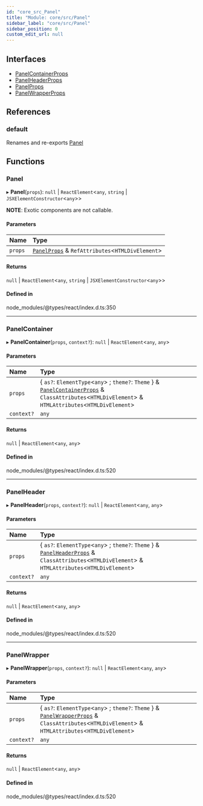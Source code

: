 ```yaml
---
id: "core_src_Panel"
title: "Module: core/src/Panel"
sidebar_label: "core/src/Panel"
sidebar_position: 0
custom_edit_url: null
---
```


## Interfaces

- [PanelContainerProps](../interfaces/core_src_Panel.PanelContainerProps.md)
- [PanelHeaderProps](../interfaces/core_src_Panel.PanelHeaderProps.md)
- [PanelProps](../interfaces/core_src_Panel.PanelProps.md)
- [PanelWrapperProps](../interfaces/core_src_Panel.PanelWrapperProps.md)

## References

### default

Renames and re-exports [Panel](core_src_Panel.md#panel)

## Functions

### Panel

▸ **Panel**(`props`): ``null`` \| `ReactElement`<`any`, `string` \| `JSXElementConstructor`<`any`\>\>

**NOTE**: Exotic components are not callable.

#### Parameters

| Name | Type |
| :------ | :------ |
| `props` | [`PanelProps`](../interfaces/core_src_Panel.PanelProps.md) & `RefAttributes`<`HTMLDivElement`\> |

#### Returns

``null`` \| `ReactElement`<`any`, `string` \| `JSXElementConstructor`<`any`\>\>

#### Defined in

node_modules/@types/react/index.d.ts:350

___

### PanelContainer

▸ **PanelContainer**(`props`, `context?`): ``null`` \| `ReactElement`<`any`, `any`\>

#### Parameters

| Name | Type |
| :------ | :------ |
| `props` | { `as?`: `ElementType`<`any`\> ; `theme?`: `Theme`  } & [`PanelContainerProps`](../interfaces/core_src_Panel.PanelContainerProps.md) & `ClassAttributes`<`HTMLDivElement`\> & `HTMLAttributes`<`HTMLDivElement`\> |
| `context?` | `any` |

#### Returns

``null`` \| `ReactElement`<`any`, `any`\>

#### Defined in

node_modules/@types/react/index.d.ts:520

___

### PanelHeader

▸ **PanelHeader**(`props`, `context?`): ``null`` \| `ReactElement`<`any`, `any`\>

#### Parameters

| Name | Type |
| :------ | :------ |
| `props` | { `as?`: `ElementType`<`any`\> ; `theme?`: `Theme`  } & [`PanelHeaderProps`](../interfaces/core_src_Panel.PanelHeaderProps.md) & `ClassAttributes`<`HTMLDivElement`\> & `HTMLAttributes`<`HTMLDivElement`\> |
| `context?` | `any` |

#### Returns

``null`` \| `ReactElement`<`any`, `any`\>

#### Defined in

node_modules/@types/react/index.d.ts:520

___

### PanelWrapper

▸ **PanelWrapper**(`props`, `context?`): ``null`` \| `ReactElement`<`any`, `any`\>

#### Parameters

| Name | Type |
| :------ | :------ |
| `props` | { `as?`: `ElementType`<`any`\> ; `theme?`: `Theme`  } & [`PanelWrapperProps`](../interfaces/core_src_Panel.PanelWrapperProps.md) & `ClassAttributes`<`HTMLDivElement`\> & `HTMLAttributes`<`HTMLDivElement`\> |
| `context?` | `any` |

#### Returns

``null`` \| `ReactElement`<`any`, `any`\>

#### Defined in

node_modules/@types/react/index.d.ts:520
